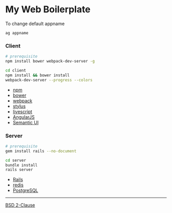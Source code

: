 My Web Boilerplate
========

To change default appname

```
ag appname
```

### Client

```sh
# prerequisite
npm install bower webpack-dev-server -g

cd client
npm install && bower install
webpack-dev-server --progress --colors
```

*   [npm][]
*   [bower][]
*   [webpack][]
*   [stylus][]
*   [livescript][]
*   [AngularJS][]
*   [Semantic UI][]

### Server

```sh
# prerequisite
gem install rails --no-document

cd server
bundle install
rails server
```

*   [Rails][]
*   [redis][]
*   [PostgreSQL][]

--------

[BSD 2-Clause](LICENSE.md)

[npm]: https://npmjs.com
[bower]: http://bower.io
[webpack]: http://webpack.github.io
[stylus]: http://learnboost.github.io/stylus
[livescript]: http://livescript.net
[AngularJS]: https://angularjs.org
[Semantic UI]: http://semantic-ui.com
[Rails]: http://rubyonrails.org
[redis]: http://redis.io
[PostgreSQL]: http://postgresql.org
